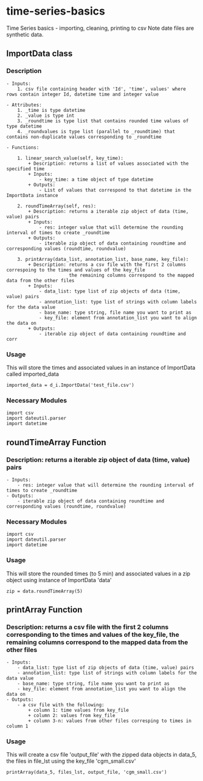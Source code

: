 # time-series-basics
Time Series basics - importing, cleaning, printing to csv
Note date files are synthetic data.

## ImportData class

### Description

    - Inputs:
        1. csv file containing header with 'Id', 'time', values' where rows contain integer Id, datetime time and integer value 
    
    - Attributes:
        1. _time is type datetime
        2. _value is type int
        3. _roundtime is type list that contains rounded time values of type datetime
        4. _roundvalues is type list (parallel to _roundtime) that contains non-duplicate values corresponding to _roundtime 
    
    - Functions:
        
        1. linear_search_value(self, key_time):
            + Description: returns a list of values associated with the specified time
            + Inputs:
                - key_time: a time object of type datetime
            + Outputs:
                - List of values that correspond to that datetime in the ImportData instance
        
        2. roundTimeArray(self, res):
            + Description: returns a iterable zip object of data (time, value) pairs
            + Inputs:
                - res: integer value that will determine the rounding interval of times to create _roundtime
            + Outputs:
                - iterable zip object of data containing roundtime and corresponding values (roundtime, roundvalue)
        
        3. printArray(data_list, annotation_list, base_name, key_file):
            + Description: returns a csv file with the first 2 columns correspoing to the times and values of the key_file
                           the remaining columns correspond to the mapped data from the other files
            + Inputs:
                - data_list: type list of zip objects of data (time, value) pairs
                - annotation_list: ​type list of strings with column labels for the data value
                - base_name: type string, file name you want to print as
                - key_file: element from annotation_list you want to align the data on
            + Outputs:
                - iterable zip object of data containing roundtime and corr
    
### Usage

This will store the times and associated values in an instance of ImportData called imported_data
```
imported_data = d_i.ImportData('test_file.csv')
```

### Necessary Modules

```
import csv
import dateutil.parser
import datetime

```

## roundTimeArray Function

### Description: returns a iterable zip object of data (time, value) pairs

    - Inputs:
        - res: integer value that will determine the rounding interval of times to create _roundtime
    - Outputs:
        - iterable zip object of data containing roundtime and corresponding values (roundtime, roundvalue)

### Necessary Modules

```
import csv
import dateutil.parser
import datetime
```

### Usage

This will store the rounded times (to 5 min) and associated values in a zip object using instance of ImportData 'data'
```
zip = data.roundTimeArray(5)
```

## printArray Function

### Description: returns a csv file with the first 2 columns corresponding to the times and values of the key_file, the remaining columns correspond to the mapped data from the other files

    - Inputs:
        - data_list: type list of zip objects of data (time, value) pairs
        - annotation_list: ​type list of strings with column labels for the data value
        - base_name: type string, file name you want to print as
        - key_file: element from annotation_list you want to align the data on
    - Outputs:
        - a csv file with the following:
            + column 1: time values from key_file
            + column 2: values from key_file
            + column 3-n: values from other files corresping to times in column 1

### Usage

This will create a csv file 'output_file' with the zipped data objects in data_5, the files in file_lst using the key_file 'cgm_small.csv'
```
printArray(data_5, files_lst, output_file, 'cgm_small.csv')
```